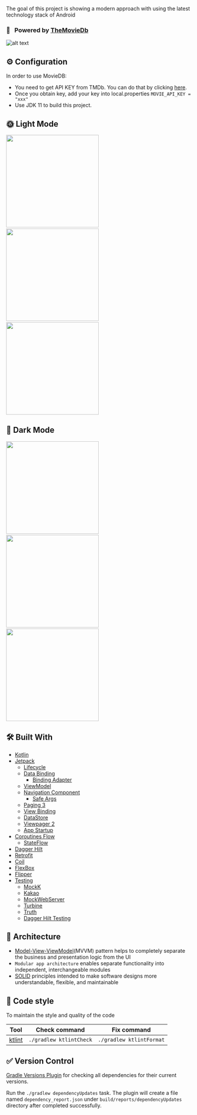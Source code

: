 The goal of this project is showing a modern approach with using the latest technology stack of Android

### 💫 &nbsp; Powered by [TheMovieDb](https://www.themoviedb.org)

![alt text](https://cdn-images-1.medium.com/max/1200/1*vIR7iO-1GnY2xYxL6NiYkw.png)

## ⚙️ Configuration

In order to use MovieDB:
- You need to get API KEY from TMDb. You can do that by clicking [here](https://www.themoviedb.org/signup).
- Once you obtain key, add your key into local.properties `MOVIE_API_KEY = "xxx" `
- Use JDK 11 to build this project.

## 🌞 Light Mode

<img src="/art/movie_list_light.png" width="250" /> &nbsp;&nbsp;&nbsp; <img src="/art/movie_detail_light.png" width="250" /> &nbsp;&nbsp;&nbsp; <img src="/art/search_list_light.png" width="250" />

## 🌚 Dark Mode

<img src="/art/movie_list_dark.png" width="250" /> &nbsp;&nbsp;&nbsp; <img src="/art/movie_detail_dark.png" width="250" /> &nbsp;&nbsp;&nbsp; <img src="/art/search_list_dark.png" width="250" />

## 🛠 Built With

- [Kotlin](https://kotlinlang.org)
- [Jetpack](https://developer.android.com/jetpack?gclid=CjwKCAiA25v_BRBNEiwAZb4-ZRLrSzIFlpm0NDTFGSuapyosjuVKi0AVLXGgVqSwqe46gejCg31LvRoCAwIQAvD_BwE&gclsrc=aw.ds)
    * [Lifecycle](https://developer.android.com/topic/libraries/architecture/lifecycle)
    * [Data Binding](https://developer.android.com/topic/libraries/data-binding)
      - [Binding Adapter](https://developer.android.com/topic/libraries/data-binding/binding-adapters)
    * [ViewModel](https://developer.android.com/topic/libraries/architecture/viewmodel)
    * [Navigation Component](https://developer.android.com/guide/navigation/navigation-getting-started)
      - [Safe Args](https://developer.android.com/guide/navigation/navigation-pass-data)
    * [Paging 3](https://developer.android.com/topic/libraries/architecture/paging/v3-overview)
    * [View Binding](https://developer.android.com/topic/libraries/view-binding)
    * [DataStore](https://developer.android.com/topic/libraries/architecture/datastore)
    * [Viewpager 2](https://developer.android.com/jetpack/androidx/releases/viewpager2)
    * [App Startup](https://developer.android.com/topic/libraries/app-startup)
- [Coroutines Flow](https://kotlinlang.org/docs/reference/coroutines/flow.html)
  - [StateFlow](https://developer.android.com/kotlin/flow/stateflow-and-sharedflow)
- [Dagger Hilt](https://dagger.dev/hilt/)
- [Retrofit](https://square.github.io/retrofit/)
- [Coil](https://github.com/coil-kt/coil)
- [FlexBox](https://github.com/google/flexbox-layout)
- [Flipper](https://github.com/facebook/flipper)
- [Testing](https://developer.android.com/training/testing/fundamentals)
  - [MockK](https://github.com/mockk/mockk)
  - [Kakao](https://github.com/KakaoCup/Kakao)
  - [MockWebServer](https://github.com/square/okhttp/tree/master/mockwebserver)
  - [Turbine](https://github.com/cashapp/turbine)
  - [Truth](https://github.com/google/truth)
  - [Dagger Hilt Testing](https://developer.android.com/training/dependency-injection/hilt-testing)

## 🗼 Architecture

- [Model-View-ViewModel](https://en.wikipedia.org/wiki/Model–view–viewmodel)(MVVM) pattern helps to completely separate the business and presentation logic from the UI
- `Modular app architecture` enables separate functionality into independent, interchangeable modules
- [SOLID](https://en.wikipedia.org/wiki/SOLID) principles intended to make software designs more understandable, flexible, and maintainable

## 💎 Code style

To maintain the style and quality of the code

| Tool                                               |    Check command          |     Fix command
|----------------------------------------------------|---------------------------|---------------------------|
| [ktlint](https://github.com/diffplug/spotless)     | `./gradlew ktlintCheck`   | `./gradlew ktlintFormat`  |

## ✅ Version Control

[Gradle Versions Plugin](https://github.com/ben-manes/gradle-versions-plugin) for checking all dependencies for their current versions.

Run the `./gradlew dependencyUpdates` task. The plugin will create a file named `dependency_report.json` under `build/reports/dependencyUpdates` directory after completed successfully.
